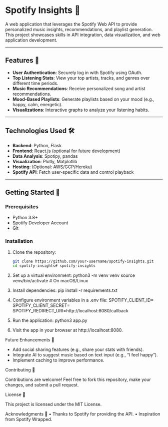 # Spotify Insights 🎵

A web application that leverages the Spotify Web API to provide personalized music insights, recommendations, and playlist generation. This project showcases skills in API integration, data visualization, and web application development.

---

## Features 🌟

- **User Authentication**: Securely log in with Spotify using OAuth.
- **Top Listening Stats**: View your top artists, tracks, and genres over different time periods.
- **Music Recommendations**: Receive personalized song and artist recommendations.
- **Mood-Based Playlists**: Generate playlists based on your mood (e.g., happy, calm, energetic).
- **Visualizations**: Interactive graphs to analyze your listening habits.

---

## Technologies Used 🛠️

- **Backend**: Python, Flask
- **Frontend**: React.js (optional for future development)
- **Data Analysis**: Spotipy, pandas
- **Visualization**: Plotly, Matplotlib
- **Hosting**: (Optional: AWS/GCP/Heroku)
- **Spotify API**: Fetch user-specific data and control playback

---

## Getting Started 🚀

### Prerequisites
- Python 3.8+
- Spotify Developer Account
- Git

### Installation
1. Clone the repository:
   ```bash
   git clone https://github.com/your-username/spotify-insights.git
   cd spotify-insights# spotify-insights

2.	Set up a virtual environment:
      python3 -m venv venv
      source venv/bin/activate  # On macOS/Linux

3.	Install dependencies:
      pip install -r requirements.txt

4.	Configure environment variables in a .env file:
      SPOTIFY_CLIENT_ID=<your-client-id>
      SPOTIFY_CLIENT_SECRET=<your-client-secret>
      SPOTIFY_REDIRECT_URI=http://localhost:8080/callback

5.	Run the application:
      python3 app.py

6.	Visit the app in your browser at http://localhost:8080.

Future Enhancements 🔮
-	Add social sharing features (e.g., share your stats with friends).
-	Integrate AI to suggest music based on text input (e.g., “I feel happy”).
-	Implement caching to improve performance.

Contributing 🤝

Contributions are welcome! Feel free to fork this repository, make your changes, and submit a pull request.

License 📜

This project is licensed under the MIT License.

Acknowledgments 💖
•	Thanks to Spotify for providing the API.
•	Inspiration from Spotify Wrapped.